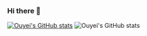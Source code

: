 ### Hi there 👋

<!--
**Ouyei/ouyei** is a ✨ _special_ ✨ repository because its `README.md` (this file) appears on your GitHub profile.

Here are some ideas to get you started:

- 🔭 I’m currently working on ...
- 🌱 I’m currently learning ...
- 👯 I’m looking to collaborate on ...
- 🤔 I’m looking for help with ...
- 💬 Ask me about ...
- 📫 How to reach me: ...
- 😄 Pronouns: ...
- ⚡ Fun fact: ...
-->
[![Ouyei's GitHub stats](https://github-readme-stats.vercel.app/api?username=Ouyei)](https://github.com/Ouyei/github-readme-stats)
![Ouyei's GitHub stats](https://github-readme-stats.vercel.app/api?username=Ouyei&hide=contribs,prs)

